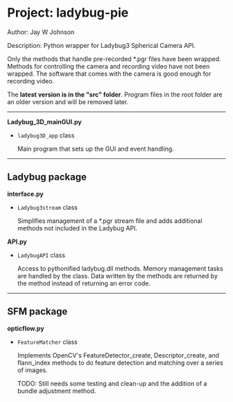 Project: ladybug-pie
====================
Author: Jay W Johnson

Description:
Python wrapper for Ladybug3 Spherical Camera API.

Only the methods that handle pre-recorded *.pgr files have been wrapped. Methods for controlling the camera and recording video have not been wrapped. The software that comes with the camera is good enough for recording video.

The **latest version is in the "src" folder**. Program files in the root folder are an older version and will be removed later.
***
**Ladybug_3D_mainGUI.py**
* `ladybug3D_app` class

    Main program that sets up the GUI and event handling.

***
Ladybug package
---------------
**interface.py**
* `Ladybug3stream` class

    Simplifies management of a *.pgr stream file and adds additional methods not included in the Ladybug API.

**API.py**
* `LadybugAPI` class

    Access to pythonified ladybug.dll methods.
    Memory management tasks are handled by the class.
    Data written by the methods are returned by the method instead of returning an error code.

***
SFM package
-----------
**opticflow.py**
* `FeatureMatcher` class

    Implements OpenCV's FeatureDetector_create, Descriptor_create, and flann_index methods to do feature detection and matching over a series of images.
    
    TODO: Still needs some testing and clean-up and the addition of a bundle adjustment method.




